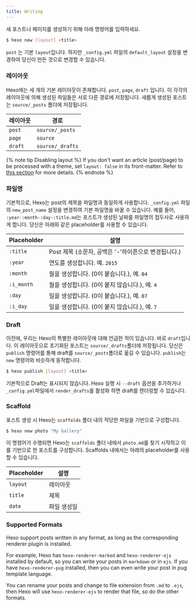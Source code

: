 ```yaml
---
title: Writing
---
```


새 포스트나 페이지를 생성하기 위해 아래 명령어를 입력하세요.

```bash
$ hexo new [layout] <title>
```

`post` 는 기본 `layout`입니다. 하지만 `_config.yml` 파일의 `default_layout` 설정을 변경하여 당신이 만든 것으로 변경할 수 있습니다.

### 레이아웃

Hexo에는 세 개의 기본 레이아웃이 존재합니다. `post`, `page`, `draft` 입니다. 이 각각의 레이아웃에 의해 생성된 파일들은 서로 다른 경로에 저장됩니다. 새롭게 생성된 포스트는 `source/_posts` 폴더에 저장됩니다.

| 레이아웃 | 경로             |
| -------- | ---------------- |
| `post`   | `source/_posts`  |
| `page`   | `source`         |
| `draft`  | `source/_drafts` |

{% note tip Disabling layout %}
If you don't want an article (post/page) to be processed with a theme, set `layout: false` in its front-matter. Refer to [this section](/ko/docs/front-matter#레이아웃) for more details.
{% endnote %}

### 파일명

기본적으로, Hexo는 post의 제목을 파일명과 동일하게 사용합니다. `_config.yml` 파일의 `new_post_name` 설정을 변경하여 기본 파일명을 바꿀 수 있습니다. 예를 들어, `:year-:month-:day-:title.md`는 포스트가 생성된 날짜를 파일명의 접두사로 사용하게 합니다. 당신은 아래와 같은 placeholder를 사용할 수 있습니다.

| Placeholder | 설명                                                 |
| ----------- | ---------------------------------------------------- |
| `:title`    | Post 제목 (소문자, 공백은 '-'하이픈으로 변경됩니다.) |
| `:year`     | 연도를 생성합니다. 예. `2015`                        |
| `:month`    | 월을 생성합니다. (0이 붙습니다.), 예. `04`           |
| `:i_month`  | 월을 생성합니다. (0이 붙지 않습니다.), 예. `4`       |
| `:day`      | 일을 생성합니다. (0이 붙습니다.), 예. `07`           |
| `:i_day`    | 일을 생성합니다. (0이 붙지 않습니다.), 예. `7`       |

### Draft

이전에, 우리는 Hexo의 특별한 레이아웃에 대해 언급한 적이 있습니다. 바로 `draft`입니다. 이 레이아웃으로 초기화된 포스트는 `source/_drafts`폴더에 저장됩니다. 당신은 `publish` 명령어를 통해 draft를 `source/_posts`폴더로 옮길 수 있습니다. `publish`는 `new` 명령어와 비슷하게 동작합니다.

```bash
$ hexo publish [layout] <title>
```

기본적으로 Draft는 표시되지 않습니다. Hexo 실행 시 `--draft` 옵션을 추가하거나 `_config.yml`파일에서 `render_drafts`를 활성화 하면 draft를 렌더링할 수 있습니다.

### Scaffold

포스트 생성 시 Hexo는 `scaffolds` 폴더 내의 적당한 파일을 기반으로 구성합니다.

```bash
$ hexo new photo "My Gallery"
```

이 명령어가 수행되면 Hexo는 `scaffolds` 폴더 내에서 `photo.md`를 찾기 시작하고 이를 기반으로 한 포스트를 구성합니다. Scaffolds 내에서는 아래의 placeholder를 사용할 수 있습니다.

| Placeholder | 설명        |
| ----------- | ----------- |
| `layout`    | 레이아웃    |
| `title`     | 제목        |
| `date`      | 파일 생성일 |

### Supported Formats

Hexo support posts written in any format, as long as the corresponding renderer plugin is installed.

For example, Hexo has `hexo-renderer-marked` and `hexo-renderer-ejs` installed by default, so you can write your posts in `markdown` or in `ejs`. If you have `hexo-renderer-pug` installed, then you can even write your post in pug template language.

You can rename your posts and change to file extension from `.md` to `.ejs`, then Hexo will use `hexo-renderer-ejs` to render that file, so do the other formats.
